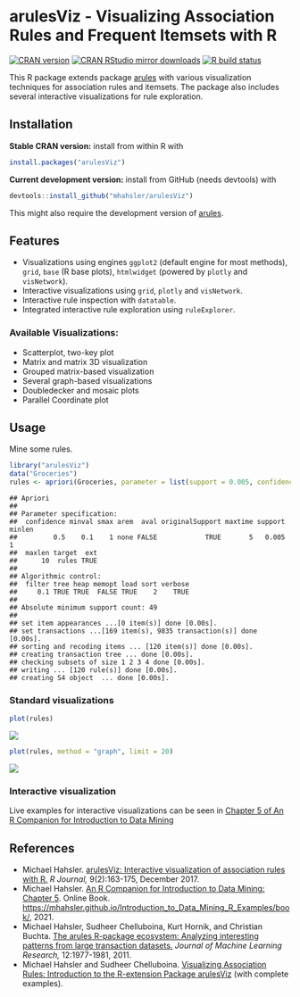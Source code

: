 arulesViz - Visualizing Association Rules and Frequent Itemsets with R
================

[![CRAN
version](https://www.r-pkg.org/badges/version/arulesViz)](https://cran.r-project.org/package=arulesViz)
[![CRAN RStudio mirror
downloads](https://cranlogs.r-pkg.org/badges/arulesViz)](https://cran.r-project.org/package=arulesViz)
[![R build
status](https://github.com/mhahsler/arulesViz/workflows/R-CMD-check/badge.svg)](https://github.com/mhahsler/arulesViz/actions)

This R package extends package
[arules](https://github.com/mhahsler/arules) with various visualization
techniques for association rules and itemsets. The package also includes
several interactive visualizations for rule exploration.

## Installation

**Stable CRAN version:** install from within R with

``` r
install.packages("arulesViz")
```

**Current development version:** install from GitHub (needs devtools)
with

``` r
devtools::install_github("mhahsler/arulesViz")
```

This might also require the development version of
[arules](https://github.com/mhahsler/arules).

## Features

-   Visualizations using engines `ggplot2` (default engine for most
    methods), `grid`, `base` (R base plots), `htmlwidget` (powered by
    `plotly` and `visNetwork`).
-   Interactive visualizations using `grid`, `plotly` and `visNetwork`.
-   Interactive rule inspection with `datatable`.
-   Integrated interactive rule exploration using `ruleExplorer`.

### Available Visualizations:

-   Scatterplot, two-key plot
-   Matrix and matrix 3D visualization
-   Grouped matrix-based visualization
-   Several graph-based visualizations
-   Doubledecker and mosaic plots
-   Parallel Coordinate plot

## Usage

Mine some rules.

``` r
library("arulesViz")
data("Groceries")
rules <- apriori(Groceries, parameter = list(support = 0.005, confidence = 0.5))
```

    ## Apriori
    ## 
    ## Parameter specification:
    ##  confidence minval smax arem  aval originalSupport maxtime support minlen
    ##         0.5    0.1    1 none FALSE            TRUE       5   0.005      1
    ##  maxlen target  ext
    ##      10  rules TRUE
    ## 
    ## Algorithmic control:
    ##  filter tree heap memopt load sort verbose
    ##     0.1 TRUE TRUE  FALSE TRUE    2    TRUE
    ## 
    ## Absolute minimum support count: 49 
    ## 
    ## set item appearances ...[0 item(s)] done [0.00s].
    ## set transactions ...[169 item(s), 9835 transaction(s)] done [0.00s].
    ## sorting and recoding items ... [120 item(s)] done [0.00s].
    ## creating transaction tree ... done [0.00s].
    ## checking subsets of size 1 2 3 4 done [0.00s].
    ## writing ... [120 rule(s)] done [0.00s].
    ## creating S4 object  ... done [0.00s].

### Standard visualizations

``` r
plot(rules)
```

![](README_files/figure-gfm/unnamed-chunk-5-1.png)<!-- -->

``` r
plot(rules, method = "graph", limit = 20)
```

![](README_files/figure-gfm/unnamed-chunk-6-1.png)<!-- -->

### Interactive visualization

Live examples for interactive visualizations can be seen in [Chapter 5
of An R Companion for Introduction to Data
Mining](https://mhahsler.github.io/Introduction_to_Data_Mining_R_Examples/book/association-analysis-basic-concepts-and-algorithms.html#interactive-visualizations)

## References

-   Michael Hahsler. [arulesViz: Interactive visualization of
    association rules
    with R.](https://journal.r-project.org/archive/2017/RJ-2017-047/RJ-2017-047.pdf)
    *R Journal,* 9(2):163-175, December 2017.
-   Michael Hahsler. [An R Companion for Introduction to Data Mining:
    Chapter
    5](https://mhahsler.github.io/Introduction_to_Data_Mining_R_Examples/book/association-analysis-basic-concepts-and-algorithms.html).
    Online Book.
    <https://mhahsler.github.io/Introduction_to_Data_Mining_R_Examples/book/>, 2021.
-   Michael Hahsler, Sudheer Chelluboina, Kurt Hornik, and Christian
    Buchta. [The arules R-package ecosystem: Analyzing interesting
    patterns from large transaction
    datasets.](https://jmlr.csail.mit.edu/papers/v12/hahsler11a.html)
    *Journal of Machine Learning Research,* 12:1977-1981, 2011.
-   Michael Hahsler and Sudheer Chelluboina. [Visualizing Association
    Rules: Introduction to the R-extension Package
    arulesViz](https://cran.r-project.org/package=arulesViz/vignettes/arulesViz.pdf)
    (with complete examples).
